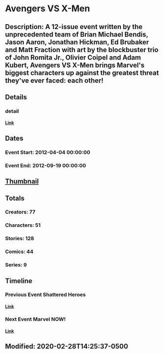 # Avengers VS X-Men
## Description: A 12-issue event written by the unprecedented team of Brian Michael Bendis, Jason Aaron, Jonathan Hickman, Ed Brubaker and Matt Fraction with art by the blockbuster trio of John Romita Jr., Olivier Coipel and Adam Kubert, Avengers VS X-Men brings Marvel's biggest characters up against the greatest threat they've ever faced: each other!
## Details
### detail
#### [Link](http://marvel.com/comics/events/310/avengers_vs_x-men?utm_campaign=apiRef&utm_source=225578a89fc76f3d20fbffda5d17a88d)
## Dates
### Event Start: 2012-04-04 00:00:00
### Event End: 2012-09-19 00:00:00
## [Thumbnail](http://i.annihil.us/u/prod/marvel/i/mg/3/20/5109a1f93b543.jpg)
## Totals
### Creators: 77
### Characters: 51
### Stories: 128
### Comics: 44
### Series: 9
## Timeline
### Previous Event Shattered Heroes
#### [Link](http://gateway.marvel.com/v1/public/events/309)
### Next Event Marvel NOW!
#### [Link](http://gateway.marvel.com/v1/public/events/311)
## Modified: 2020-02-28T14:25:37-0500